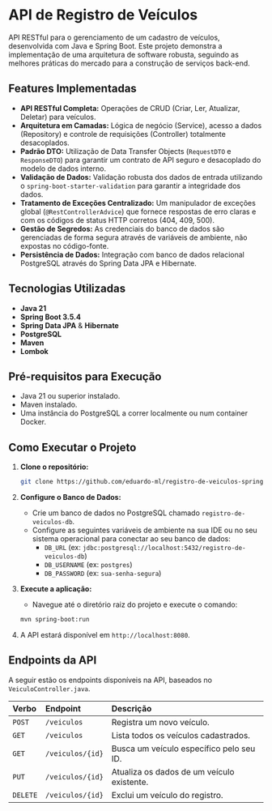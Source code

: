 # API de Registro de Veículos

API RESTful para o gerenciamento de um cadastro de veículos, desenvolvida com Java e Spring Boot. Este projeto demonstra a implementação de uma arquitetura de software robusta, seguindo as melhores práticas do mercado para a construção de serviços back-end.

## Features Implementadas

* **API RESTful Completa:** Operações de CRUD (Criar, Ler, Atualizar, Deletar) para veículos.
* **Arquitetura em Camadas:** Lógica de negócio (Service), acesso a dados (Repository) e controle de requisições (Controller) totalmente desacoplados.
* **Padrão DTO:** Utilização de Data Transfer Objects (`RequestDTO` e `ResponseDTO`) para garantir um contrato de API seguro e desacoplado do modelo de dados interno.
* **Validação de Dados:** Validação robusta dos dados de entrada utilizando o `spring-boot-starter-validation` para garantir a integridade dos dados.
* **Tratamento de Exceções Centralizado:** Um manipulador de exceções global (`@RestControllerAdvice`) que fornece respostas de erro claras e com os códigos de status HTTP corretos (404, 409, 500).
* **Gestão de Segredos:** As credenciais do banco de dados são gerenciadas de forma segura através de variáveis de ambiente, não expostas no código-fonte.
* **Persistência de Dados:** Integração com banco de dados relacional PostgreSQL através do Spring Data JPA e Hibernate.

## Tecnologias Utilizadas

* **Java 21**
* **Spring Boot 3.5.4**
* **Spring Data JPA** & **Hibernate**
* **PostgreSQL**
* **Maven**
* **Lombok**

## Pré-requisitos para Execução

* Java 21 ou superior instalado.
* Maven instalado.
* Uma instância do PostgreSQL a correr localmente ou num container Docker.

## Como Executar o Projeto

1.  **Clone o repositório:**
    ```bash
    git clone https://github.com/eduardo-ml/registro-de-veiculos-springboot.git
    ```
2.  **Configure o Banco de Dados:**
    * Crie um banco de dados no PostgreSQL chamado `registro-de-veiculos-db`.
    * Configure as seguintes variáveis de ambiente na sua IDE ou no seu sistema operacional para conectar ao seu banco de dados:
        * `DB_URL` (ex: `jdbc:postgresql://localhost:5432/registro-de-veiculos-db`)
        * `DB_USERNAME` (ex: `postgres`)
        * `DB_PASSWORD` (ex: `sua-senha-segura`)

3.  **Execute a aplicação:**
    * Navegue até o diretório raiz do projeto e execute o comando:
    ```bash
    mvn spring-boot:run
    ```
4.  A API estará disponível em `http://localhost:8080`.

## Endpoints da API

A seguir estão os endpoints disponíveis na API, baseados no `VeiculoController.java`.

| Verbo | Endpoint | Descrição |
| :--- | :--- | :--- |
| `POST` | `/veiculos` | Registra um novo veículo. |
| `GET` | `/veiculos` | Lista todos os veículos cadastrados. |
| `GET` | `/veiculos/{id}` | Busca um veículo específico pelo seu ID. |
| `PUT` | `/veiculos/{id}` | Atualiza os dados de um veículo existente. |
| `DELETE`| `/veiculos/{id}` | Exclui um veículo do registro. |